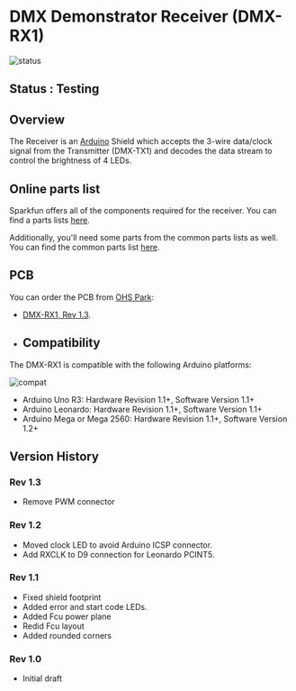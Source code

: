 # DMX Demonstrator Receiver (DMX-RX1)

![status](https://img.shields.io/badge/status-verified-brightgreen)

## Status : Testing

## Overview

The Receiver is an [Arduino](https://www.arduino.cc/) Shield which accepts the 3-wire data/clock signal from the Transmitter (DMX-TX1) and decodes the data stream to control the brightness of 4 LEDs.

## Online parts list

Sparkfun offers all of the components required for the receiver. You can find a parts lists [here](https://www.sparkfun.com/wish_lists/160542).

Additionally, you'll need some parts from the common parts lists as well. You can find the common parts list [here](https://www.sparkfun.com/wish_lists/160406).

## PCB

You can order the PCB from [OHS Park](https://oshpark.com/):

- [DMX-RX1, Rev 1.3](https://oshpark.com/shared_projects/b6uh6OMa).

- ## Compatibility

 The DMX-RX1 is compatible with the following Arduino platforms:

![compat](https://img.shields.io/badge/compat-verified-brightgreen)

- Arduino Uno R3: Hardware Revision 1.1+, Software Version 1.1+
- Arduino Leonardo: Hardware Revision 1.1+, Software Version  1.1+
- Arduino Mega or Mega 2560: Hardware Revision 1.1+, Software Version 1.2+

## Version History

### Rev 1.3

- Remove PWM connector

### Rev 1.2

- Moved clock LED to avoid Arduino ICSP connector.
- Add RXCLK to D9 connection for Leonardo PCINT5.

### Rev 1.1

- Fixed shield footprint
- Added error and start code LEDs.
- Added Fcu power plane
- Redid Fcu layout
- Added rounded corners

### Rev 1.0

- Initial draft
